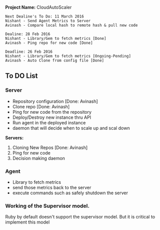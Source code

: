 **Project Name:** CloudAutoScaler



```
Next Dealine's To Do: 11 March 2016
Nishant - Send Agent Metrics to Server
Avinash - Compare local hash to remote hash & pull new code
```

```
Dealine: 28 Feb 2016
Nishant - Library/Gem to fetch metrics [Done] 
Avinash - Ping repo for new code [Done]
```

```
Deadline: 26 Feb 2016
Nishant - Library/Gem to fetch metrics [Ongoing-Pending]
Avinash - Auto Clone from config file [Done]
````



## To DO List
### Server
- Repository configuration [Done: Avinash]
- Clone repo [Done: Avinash]
- Ping for new code from the repository
- Deploy/Destroy new instance thru API
- Run agent in the deployed instance
- daemon that will decide when to scale up and scal down

**Servers:**
1. Cloning New Repos [Done: Avinash]
2. Ping for new code
3. Decision making daemon

### Agent
- Library to fetch metrics
- send those metrics back to the server
- execute commands such as safely shutdown the server


### Working of the Supervisor model.
Ruby by default doesn't support the supervisor model. But it is critical to implement this model
